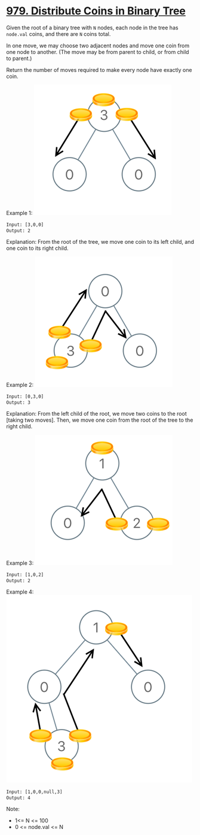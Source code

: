 [979. Distribute Coins in Binary Tree](https://leetcode.com/problems/distribute-coins-in-binary-tree/)
======================================
Given the root of a binary tree with `N` nodes, each node in the tree has `node.val` coins,
and there are `N` coins total.

In one move, we may choose two adjacent nodes and move one coin from one node to another.
(The move may be from parent to child, or from child to parent.)

Return the number of moves required to make every node have exactly one coin.

Example 1:
![image](tree1.png)
```
Input: [3,0,0]
Output: 2
```
Explanation: From the root of the tree, we move one coin to its left child,
and one coin to its right child.

Example 2:
![image](tree2.png)
```
Input: [0,3,0]
Output: 3
```

Explanation: From the left child of the root, we move two coins to
the root [taking two moves].  Then, we move one coin from the root
of the tree to the right child.

Example 3:
![image](tree3.png)
```
Input: [1,0,2]
Output: 2
```

Example 4:
![image](tree4.png)
```
Input: [1,0,0,null,3]
Output: 4
```

Note:
 - 1<= N <= 100
 - 0 <= node.val <= N
